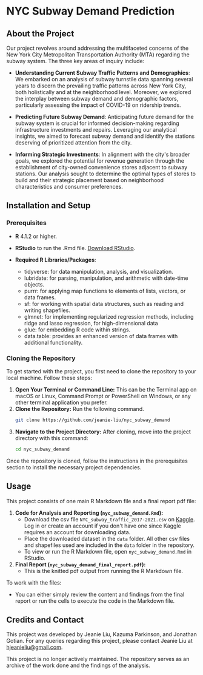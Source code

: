 # NYC Subway Demand Prediction

## About the Project
Our project revolves around addressing the multifaceted concerns of the New York City Metropolitan Transportation Authority (MTA) regarding the subway system. The three key areas of inquiry include:
* **Understanding Current Subway Traffic Patterns and Demographics**: We embarked on an analysis of subway turnstile data spanning several years to discern the prevailing traffic patterns across New York City, both holistically and at the neighborhood level. Moreover, we explored the interplay between subway demand and demographic factors, particularly assessing the impact of COVID-19 on ridership trends.

* **Predicting Future Subway Demand**: Anticipating future demand for the subway system is crucial for informed decision-making regarding infrastructure investments and repairs. Leveraging our analytical insights, we aimed to forecast subway demand and identify the stations deserving of prioritized attention from the city.

* **Informing Strategic Investments**: In alignment with the city's broader goals, we explored the potential for revenue generation through the establishment of city-owned convenience stores adjacent to subway stations. Our analysis sought to determine the optimal types of stores to build and their strategic placement based on neighborhood characteristics and consumer preferences.

## Installation and Setup
### Prerequisites
* **R** 4.1.2 or higher.
* **RStudio** to run the .Rmd file. [Download RStudio](https://posit.co/downloads/).

* **Required R Libraries/Packages**:
  * tidyverse: for data manipulation, analysis, and visualization.
  * lubridate: for parsing, manipulation, and arithmetic with date-time objects.
  * purrr: for applying map functions to elements of lists, vectors, or data frames.
  * sf:  for working with spatial data structures, such as reading and writing shapefiles.
  * glmnet: for implementing regularized regression methods, including ridge and lasso regression, for high-dimensional data
  * glue: for embedding R code within strings.
  * data.table: provides an enhanced version of data frames with additional functionality. 

### Cloning the Repository
To get started with the project, you first need to clone the repository to your local machine. Follow these steps:
1. **Open Your Terminal or Command Line:** This can be the Terminal app on macOS or Linux, Command Prompt or PowerShell on Windows, or any other terminal application you prefer.
2. **Clone the Repository:** Run the following command.
   ```bash
   git clone https://github.com/jeanie-liu/nyc_subway_demand
   ```
3. **Navigate to the Project Directory:** After cloning, move into the project directory with this command:
   ```bash
   cd nyc_subway_demand
   ```
Once the repository is cloned, follow the instructions in the prerequisites section to install the necessary project dependencies.

## Usage
This project consists of one main R Markdown file and a final report pdf file:
1. **Code for Analysis and Reporting (`nyc_subway_demand.Rmd`):**
   - Download the csv file `NYC_subway_traffic_2017-2021.csv` on [Kaggle](https://www.kaggle.com/datasets/eddeng/nyc-subway-traffic-data-20172021?resource=download&select=NYC_subway_traffic_2017-2021.csv). Log in or create an account if you don't have one since Kaggle requires an account for downloading data.
   - Place the downloaded dataset in the `data` folder. All other csv files and shapefiles used are included in the `data` folder in the repository.
   - To view or run the R Markdown file, open `nyc_subway_demand.Rmd` in RStudio.
3. **Final Report (`nyc_subway_demand_final_report.pdf`):**
   - This is the knitted pdf output from running the R Markdown file.

To work with the files:
   - You can either simply review the content and findings from the final report or run the cells to execute the code in the Markdown file.

## Credits and Contact
This project was developed by Jeanie Liu, Kazuma Parkinson, and Jonathan Gotian. For any queries regarding this project, please contact Jeanie Liu at hjeanieliu@gmail.com.

This project is no longer actively maintained. The repository serves as an archive of the work done and the findings of the analysis.

